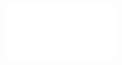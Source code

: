 ![](/Notatki/Semestr%204/Algorytmy%20i%20złożoność%20obliczeniowa/Wykłady/Wykład%203/sdizo_2020_wyklad_5.pdf)